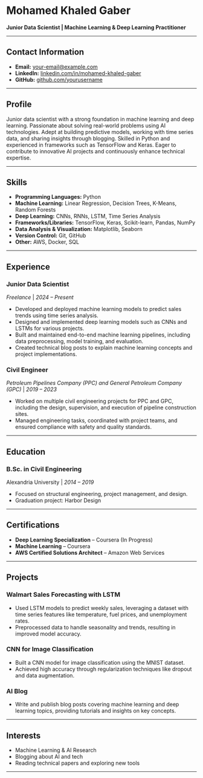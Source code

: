 
# **Mohamed Khaled Gaber**

**Junior Data Scientist | Machine Learning & Deep Learning Practitioner**

---

## **Contact Information**
- **Email:** [your-email@example.com](mailto:your-email@example.com)
- **LinkedIn:** [linkedin.com/in/mohamed-khaled-gaber](#)
- **GitHub:** [github.com/yourusername](#)

---

## **Profile**
Junior data scientist with a strong foundation in machine learning and deep learning. Passionate about solving real-world problems using AI technologies. Adept at building predictive models, working with time series data, and sharing insights through blogging. Skilled in Python and experienced in frameworks such as TensorFlow and Keras. Eager to contribute to innovative AI projects and continuously enhance technical expertise.

---

## **Skills**
- **Programming Languages:** Python
- **Machine Learning:** Linear Regression, Decision Trees, K-Means, Random Forests
- **Deep Learning:** CNNs, RNNs, LSTM, Time Series Analysis
- **Frameworks/Libraries:** TensorFlow, Keras, Scikit-learn, Pandas, NumPy
- **Data Analysis & Visualization:** Matplotlib, Seaborn
- **Version Control:** Git, GitHub
- **Other:** AWS, Docker, SQL

---

## **Experience**

### **Junior Data Scientist**
*Freelance* | *2024 – Present*
- Developed and deployed machine learning models to predict sales trends using time series analysis.
- Designed and implemented deep learning models such as CNNs and LSTMs for various projects.
- Built and maintained end-to-end machine learning pipelines, including data preprocessing, model training, and evaluation.
- Created technical blog posts to explain machine learning concepts and project implementations.

### **Civil Engineer**
*Petroleum Pipelines Company (PPC) and General Petroleum Company (GPC)* | *2019 – 2023*
- Worked on multiple civil engineering projects for PPC and GPC, including the design, supervision, and execution of pipeline construction sites.
- Managed engineering tasks, coordinated with project teams, and ensured compliance with safety and quality standards.

---

## **Education**

### **B.Sc. in Civil Engineering**
Alexandria University | *2014 – 2019*
- Focused on structural engineering, project management, and design.
- Graduation project: Harbor Design

---

## **Certifications**
- **Deep Learning Specialization** – Coursera (In Progress)
- **Machine Learning** – Coursera
- **AWS Certified Solutions Architect** – Amazon Web Services

---

## **Projects**

### **Walmart Sales Forecasting with LSTM**
- Used LSTM models to predict weekly sales, leveraging a dataset with time series features like temperature, fuel prices, and unemployment rates.
- Preprocessed data to handle seasonality and trends, resulting in improved model accuracy.

### **CNN for Image Classification**
- Built a CNN model for image classification using the MNIST dataset.
- Achieved high accuracy through regularization techniques like dropout and data augmentation.

### **AI Blog**
- Write and publish blog posts covering machine learning and deep learning topics, providing tutorials and insights on key concepts.

---

## **Interests**
- Machine Learning & AI Research
- Blogging about AI and tech
- Reading technical papers and exploring new tools

---

